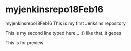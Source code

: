 # myjenkinsrepo18Feb16
myjenkinsrepo18Feb16
This is my first Jenksins repository


This is my second line typed here... :)) like that..it geoes

This is for preview
